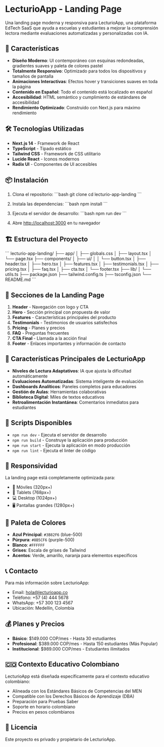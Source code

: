 # LecturioApp - Landing Page

Una landing page moderna y responsiva para LecturioApp, una plataforma EdTech SaaS que ayuda a escuelas y estudiantes a mejorar la comprensión lectora mediante evaluaciones automatizadas y personalizadas con IA.

## 🚀 Características

- **Diseño Moderno**: UI contemporáneo con esquinas redondeadas, gradientes suaves y paleta de colores pastel
- **Totalmente Responsivo**: Optimizado para todos los dispositivos y tamaños de pantalla
- **Animaciones Interactivas**: Efectos hover y transiciones suaves en toda la página
- **Contenido en Español**: Todo el contenido está localizado en español
- **Accesibilidad**: HTML semántico y cumplimiento de estándares de accesibilidad
- **Rendimiento Optimizado**: Construido con Next.js para máximo rendimiento

## 🛠️ Tecnologías Utilizadas

- **Next.js 14** - Framework de React
- **TypeScript** - Tipado estático
- **Tailwind CSS** - Framework de CSS utilitario
- **Lucide React** - Iconos modernos
- **Radix UI** - Componentes de UI accesibles

## 📦 Instalación

1. Clona el repositorio:
\`\`\`bash
git clone <repository-url>
cd lecturio-app-landing
\`\`\`

2. Instala las dependencias:
\`\`\`bash
npm install
\`\`\`

3. Ejecuta el servidor de desarrollo:
\`\`\`bash
npm run dev
\`\`\`

4. Abre [http://localhost:3000](http://localhost:3000) en tu navegador

## 🏗️ Estructura del Proyecto

\`\`\`
lecturio-app-landing/
├── app/
│   ├── globals.css
│   ├── layout.tsx
│   └── page.tsx
├── components/
│   ├── ui/
│   │   └── button.tsx
│   ├── header.tsx
│   ├── hero.tsx
│   ├── features.tsx
│   ├── testimonials.tsx
│   ├── pricing.tsx
│   ├── faq.tsx
│   ├── cta.tsx
│   └── footer.tsx
├── lib/
│   └── utils.ts
├── package.json
├── tailwind.config.ts
├── tsconfig.json
└── README.md
\`\`\`

## 🎨 Secciones de la Landing Page

1. **Header** - Navegación con logo y CTA
2. **Hero** - Sección principal con propuesta de valor
3. **Features** - Características principales del producto
4. **Testimonials** - Testimonios de usuarios satisfechos
5. **Pricing** - Planes y precios
6. **FAQ** - Preguntas frecuentes
7. **CTA Final** - Llamada a la acción final
8. **Footer** - Enlaces importantes y información de contacto

## 🎯 Características Principales de LecturioApp

- **Niveles de Lectura Adaptativos**: IA que ajusta la dificultad automáticamente
- **Evaluaciones Automatizadas**: Sistema inteligente de evaluación
- **Dashboards Analíticos**: Paneles completos para educadores
- **Gestión de Aulas**: Herramientas colaborativas
- **Biblioteca Digital**: Miles de textos educativos
- **Retroalimentación Instantánea**: Comentarios inmediatos para estudiantes

## 🚀 Scripts Disponibles

- `npm run dev` - Ejecuta el servidor de desarrollo
- `npm run build` - Construye la aplicación para producción
- `npm run start` - Ejecuta la aplicación en modo producción
- `npm run lint` - Ejecuta el linter de código

## 📱 Responsividad

La landing page está completamente optimizada para:
- 📱 Móviles (320px+)
- 📱 Tablets (768px+)
- 💻 Desktop (1024px+)
- 🖥️ Pantallas grandes (1280px+)

## 🎨 Paleta de Colores

- **Azul Principal**: `#3B82F6` (blue-500)
- **Púrpura**: `#8B5CF6` (purple-500)
- **Blanco**: `#FFFFFF`
- **Grises**: Escala de grises de Tailwind
- **Acentos**: Verde, amarillo, naranja para elementos específicos

## 📞 Contacto

Para más información sobre LecturioApp:
- Email: hola@lecturioapp.co
- Teléfono: +57 (4) 444 5678
- WhatsApp: +57 300 123 4567
- Ubicación: Medellín, Colombia

## 💰 Planes y Precios

- **Básico**: $149.000 COP/mes - Hasta 30 estudiantes
- **Profesional**: $389.000 COP/mes - Hasta 150 estudiantes (Más Popular)
- **Institucional**: $989.000 COP/mes - Estudiantes ilimitados

## 🇨🇴 Contexto Educativo Colombiano

LecturioApp está diseñada específicamente para el contexto educativo colombiano:
- Alineada con los Estándares Básicos de Competencias del MEN
- Compatible con los Derechos Básicos de Aprendizaje (DBA)
- Preparación para Pruebas Saber
- Soporte en horario colombiano
- Precios en pesos colombianos

## 📄 Licencia

Este proyecto es privado y propietario de LecturioApp.
